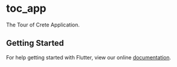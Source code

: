 # toc_app

The Tour of Crete Application.

## Getting Started

For help getting started with Flutter, view our online
[documentation](https://flutter.io/).
